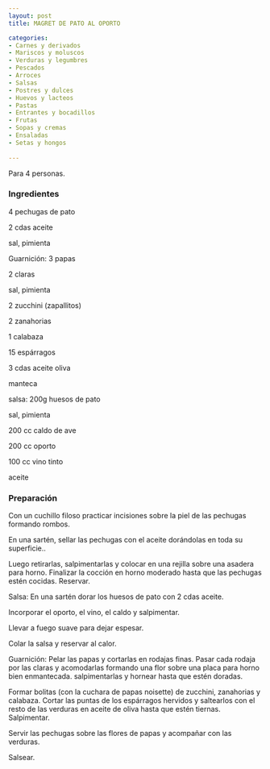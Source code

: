 ```yaml
---
layout: post
title: MAGRET DE PATO AL OPORTO

categories:
- Carnes y derivados
- Mariscos y moluscos
- Verduras y legumbres
- Pescados
- Arroces
- Salsas
- Postres y dulces
- Huevos y lacteos
- Pastas
- Entrantes y bocadillos
- Frutas
- Sopas y cremas
- Ensaladas
- Setas y hongos
 
---
```

Para 4 personas.

<h3>Ingredientes</h3>

4 pechugas de pato

2 cdas aceite

sal, pimienta

Guarnición: 3 papas

2 claras

sal, pimienta

2 zucchini (zapallitos)

2 zanahorias

1 calabaza

15 espárragos

3 cdas aceite oliva

manteca

salsa: 200g huesos de pato

sal, pimienta

200 cc caldo de ave

200 cc oporto

100 cc vino tinto

aceite

<h3>Preparación</h3>

Con un cuchillo filoso practicar incisiones sobre la piel de las pechugas formando rombos.

En una sartén, sellar las pechugas con el aceite dorándolas en toda su superficie..

Luego retirarlas, salpimentarlas y colocar en una rejilla sobre una asadera para horno. Finalizar la cocción en horno moderado hasta que las pechugas estén cocidas. Reservar.

Salsa: En una sartén dorar los huesos de pato con 2 cdas aceite.

Incorporar el oporto, el vino, el caldo y salpimentar.

Llevar a fuego suave para dejar espesar.

Colar la salsa y reservar al calor.

Guarnición: Pelar las papas y cortarlas en rodajas finas. Pasar cada rodaja por las claras y acomodarlas formando una flor sobre una placa para horno bien enmantecada. salpimentarlas y hornear hasta que estén doradas.

Formar bolitas (con la cuchara de papas noisette) de zucchini, zanahorias y calabaza. Cortar las puntas de los espárragos hervidos y saltearlos con el resto de las verduras en aceite de oliva hasta que estén tiernas. Salpimentar.

Servir las pechugas sobre las flores de papas y acompañar con las verduras.

Salsear.

